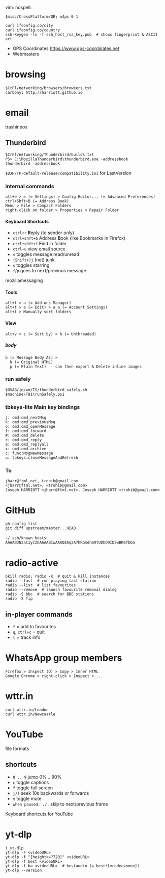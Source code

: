 vim: nospell:

    $misc/CrossPlatform/QR; m4ps 0 1

    curl ifconfig.co/city
    curl ifconfig.co/country
    ssh-keygen -lv -f ssh_host_rsa_key.pub  # shows fingerprint & ASCII art

- GPS Coordinates <https://www.gps-coordinates.net>
- Webmasters

# browsing
    $CrPl/networking/browsers/browsers.txt
    carbonyl http://harriott.github.io

# email
trashinbox

## Thunderbird
    $CrPl/networking/Thunderbird/builds.txt
    PS> C:\MozillaThunderbird\thunderbird.exe -addressbook
    thunderbird -addressbook

`$DJH/TP-default-release/compatibility.ini` for LastVersion

### internal commands
    alt+e > e (= Settings) > Config Editor... (= Advanced Preferences)
    ctrl+Shft+B (= Address Book)
    Menu > File > Compact Folders
    right-click on folder > Properties > Repair Folder

#### Keyboard Shortcuts
- `ctrl+r`  **R**eply (to sender only)
- `ctrl+shft+b`  Address **B**ook (like Bookmarks in Firefox)
- `ctrl+shft+f`  **F**ind in folder
- `ctrl+u`  view email source
- `m` toggles message read/unread
- `(Shift+)j`  (not) junk
- `s` toggles starring
- `f`/`p` goes to next/previous message

mozillamessaging

#### Tools
    alt+t > a (= Add-ons Manager)
    alt+t > e (= Edit) > a a (= Account Settings)
    alt+t > Manually sort folders

#### View
    alt+v > s (= Sort by) > h (= Unthreaded)

##### body
    b (= Message Body As) >
      h (= Original HTML)
      p (= Plain Text)  - can then export & Delete inline images

### run safely
    $OSAB/jo/wm/TS/thunderbird_safely.sh
    $machine\T91\runSafely.ps1

### tbkeys-lite Main key bindings
    j: cmd:cmd_nextMsg
    k: cmd:cmd_previousMsg
    o: cmd:cmd_openMessage
    f: cmd:cmd_forward
    #: cmd:cmd_delete
    r: cmd:cmd_reply
    a: cmd:cmd_replyall
    x: cmd:cmd_archive
    c: func:MsgNewMessage
    u: tbkeys:closeMessageAndRefresh

### To
    jharr@ftml.net, trohib@gmail.com
    <jharr@ftml.net>, <trohib@gmail.com>
    Joseph HARRIOTT <jharr@ftml.net>, Joseph HARRIOTT <trohib@gmail.com>

# GitHub
    gh config list
    git diff upstream/master...HEAD

`~/.ssh/known_hosts`: `AAAAB3NzaC1yc2EAAAABIwAAAQEAq2A7hRGmdnm9tUDbO9IDSwBK6TbQa`

# radio-active
    pkill radio; radio -K  # quit & kill instances
    radio --last  # run playing last station
    radio --list  # list favourites
    radio --remove  # launch favourite removal dialog
    radio -S bbc  # search for BBC stations
    radio -S fip

## in-player commands
- `f` = add to favourites
- `q`, `ctrl+c` = quit
- `t` = track info

# WhatsApp group members
    Firefox > Inspect (Q) > Copy > Inner HTML
    Google Chrome > right-click > Inspect > ...

# wttr.in
    curl wttr.in/London
    curl wttr.in/Newcastle

# YouTube
file formats

## shortcuts
- `0 .. 9`  jump 0% .. 90%
- `c`  toggle captions
- `f`  toggle full screen
- `j/l`  seek 10s backwards or forwards
- `m`  toggle mute
- `when paused: ./,`  skip to next/previous frame

Keyboard shortcuts for YouTube

# yt-dlp
    i yt-dlp
    yt-dlp -F <videoURL>
    yt-dlp -f "[height<=?720]" <videoURL>
    yt-dlp -f best <videoURL>
    yt-dlp -f ba <videoURL>  # bestaudio (= best*[vcodec=none])
    yt-dlp --version

